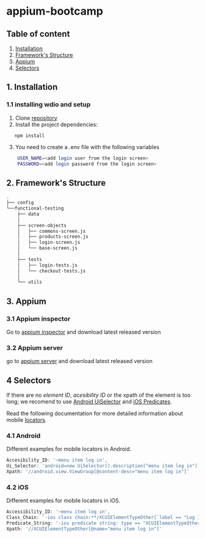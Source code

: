 # appium-bootcamp

## Table of content
1. [Installation](#Installation)
2. [Framework's Structure](#frameworks-structure)
3. [Appium](#Appium)
3. [Selectors](#Selectors)

## 1. Installation

### 1.1 installing wdio and setup 
1. Clone [repository]()
2. Install the project dependencies:
```shell
   npm install
```
3. You need to create a .env file with the following variables
```bash
    USER_NAME=<add login user from the login screen>
    PASSWORD=<add login password from the login screen>
 ```


## 2. Framework's Structure
```bash
.
├── config
└──functional-testing
    ├── data
    │
    ├── screen-objects 
    │   ├── commons-screen.js
    │   ├── products-screen.js
    │   ├── login-screen.js
    │   └── base-screen.js
    │
    ├── tests
    │   ├── login-tests.js
    │   └── checkout-tests.js
    │
    └── utils

```

## 3. Appium

### 3.1 Appium inspector
Go to [appium inspector](https://github.com/appium/appium-inspector/releases) and download latest released version 

### 3.2 Appium server
go to [appium server](https://github.com/appium/appium-desktop/releases) and download latest released version


## 4 Selectors 
If there are no _element ID_, _acesibility ID_ or the  xpath of the element is too long; we recomend to use [Android UiSelector](https://developer.android.com/reference/android/support/test/uiautomator/UiSelector) and [iOS Predicates](http://appium.io/docs/en/writing-running-appium/ios/ios-predicate/). 

Read the following documentation for more detailed information about mobile [locators](https://kobiton.com/book/chapter-4-appium-locator-finding-strategies).

### 4.1 Android

Different examples for mobile locators in Android.

```javascript
Accesibility_ID: '~menu item log in',
Ui_Selector: 'android=new UiSelector().description("menu item log in")'
Xpath: '//android.view.ViewGroup[@content-desc="menu item log in"]'
```

### 4.2 iOS

Different examples for mobile locators in iOS.
```javascript
Accessibility_ID: '~menu item log in',
Class_Chain: '-ios class chain:**/XCUIElementTypeOther[`label == "Log In"`]',
Predicate_String: '-ios predicate string: type == "XCUIElementTypeOther" && label == "Log In"',
Xpath: '//XCUIElementTypeOther[@name="menu item log in"]'
```
